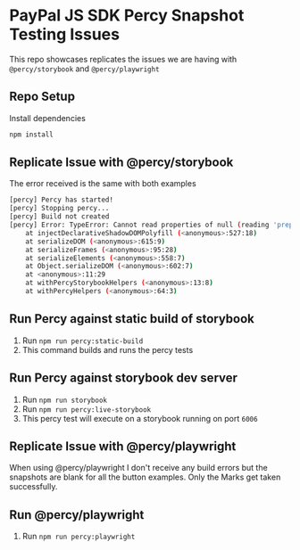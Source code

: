 # PayPal JS SDK Percy Snapshot Testing Issues

This repo showcases replicates the issues we are having with `@percy/storybook` and `@percy/playwright`

## Repo Setup

Install dependencies

```bash
npm install
```

## Replicate Issue with @percy/storybook

The error received is the same with both examples

```bash
[percy] Percy has started!
[percy] Stopping percy...
[percy] Build not created
[percy] Error: TypeError: Cannot read properties of null (reading 'prepend')
    at injectDeclarativeShadowDOMPolyfill (<anonymous>:527:18)
    at serializeDOM (<anonymous>:615:9)
    at serializeFrames (<anonymous>:95:28)
    at serializeElements (<anonymous>:558:7)
    at Object.serializeDOM (<anonymous>:602:7)
    at <anonymous>:11:29
    at withPercyStorybookHelpers (<anonymous>:13:8)
    at withPercyHelpers (<anonymous>:64:3)
```

## Run Percy against static build of storybook

1. Run `npm run percy:static-build`
1. This command builds and runs the percy tests

## Run Percy against storybook dev server

1. Run `npm run storybook`
1. Run `npm run percy:live-storybook`
1. This percy test will execute on a storybook running on port `6006`

## Replicate Issue with @percy/playwright

When using @percy/playwright I don't receive any build errors but the snapshots are blank for all the button examples. Only the Marks get taken successfully.

## Run @percy/playwright

1. Run `npm run percy:playwright`
